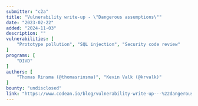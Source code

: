 ```yaml
---
submitter: "c2a"
title: "Vulnerability write-up - \"Dangerous assumptions\""
date: "2023-02-22"
added: "2024-11-03"
description: ""
vulnerabilities: [
    "Prototype pollution", "SQL injection", "Security code review"
]
programs: [
    "DIVD"
]
authors: [
    "Thomas Rinsma (@thomasrinsma)", "Kevin Valk (@krvalk)"
]
bounty: "undisclosed"
link: "https://www.codean.io/blog/vulnerability-write-up---%22dangerous-assumptions%22"
---
```




